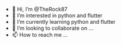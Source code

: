- 👋 Hi, I’m @TheRock87
- 👀 I’m interested in python and flutter
- 🌱 I’m currently learning python and flutter
- 💞️ I’m looking to collaborate on ...
- 📫 How to reach me ...

<!---
TheRock87/TheRock87 is a ✨ special ✨ repository because its `README.md` (this file) appears on your GitHub profile.
You can click the Preview link to take a look at your changes.
--->
